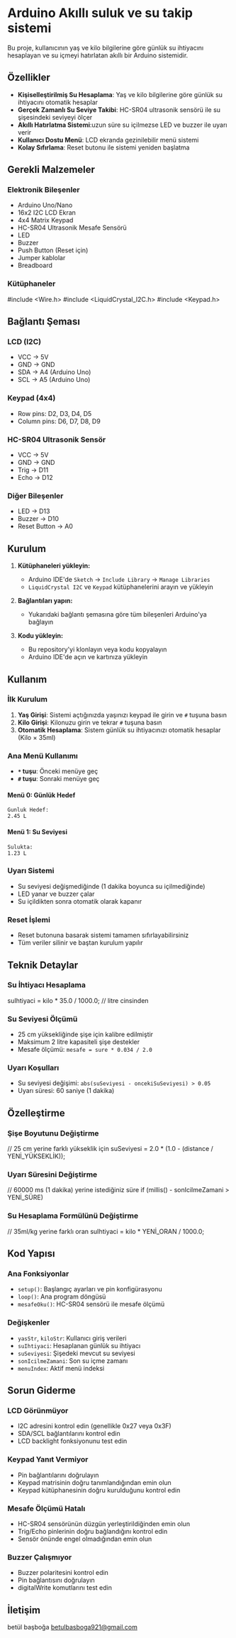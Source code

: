 # Arduino Akıllı suluk ve su takip sistemi
Bu proje, kullanıcının yaş ve kilo bilgilerine göre günlük su ihtiyacını hesaplayan ve su içmeyi hatırlatan akıllı bir Arduino sistemidir.

##  Özellikler

- **Kişiselleştirilmiş Su Hesaplama**: Yaş ve kilo bilgilerine göre günlük su ihtiyacını otomatik hesaplar
- **Gerçek Zamanlı Su Seviye Takibi**: HC-SR04 ultrasonik sensörü ile su şişesindeki seviyeyi ölçer
- **Akıllı Hatırlatma Sistemi**:uzun süre su içilmezse LED ve buzzer ile uyarı verir
- **Kullanıcı Dostu Menü**: LCD ekranda gezinilebilir menü sistemi
- **Kolay Sıfırlama**: Reset butonu ile sistemi yeniden başlatma

##  Gerekli Malzemeler

### Elektronik Bileşenler
- Arduino Uno/Nano
- 16x2 I2C LCD Ekran
- 4x4 Matrix Keypad
- HC-SR04 Ultrasonik Mesafe Sensörü
- LED
- Buzzer
- Push Button (Reset için)
- Jumper kablolar
- Breadboard

### Kütüphaneler
#include <Wire.h>
#include <LiquidCrystal_I2C.h>
#include <Keypad.h>


##  Bağlantı Şeması

### LCD (I2C)
- VCC → 5V
- GND → GND
- SDA → A4 (Arduino Uno)
- SCL → A5 (Arduino Uno)

### Keypad (4x4)
- Row pins: D2, D3, D4, D5
- Column pins: D6, D7, D8, D9

### HC-SR04 Ultrasonik Sensör
- VCC → 5V
- GND → GND
- Trig → D11
- Echo → D12

### Diğer Bileşenler
- LED → D13
- Buzzer → D10
- Reset Button → A0

##  Kurulum

1. **Kütüphaneleri yükleyin:**
   - Arduino IDE'de `Sketch` → `Include Library` → `Manage Libraries`
   - `LiquidCrystal I2C` ve `Keypad` kütüphanelerini arayın ve yükleyin

2. **Bağlantıları yapın:**
   - Yukarıdaki bağlantı şemasına göre tüm bileşenleri Arduino'ya bağlayın

3. **Kodu yükleyin:**
   - Bu repository'yi klonlayın veya kodu kopyalayın
   - Arduino IDE'de açın ve kartınıza yükleyin

##  Kullanım

### İlk Kurulum
1. **Yaş Girişi**: Sistemi açtığınızda yaşınızı keypad ile girin ve `#` tuşuna basın
2. **Kilo Girişi**: Kilonuzu girin ve tekrar `#` tuşuna basın
3. **Otomatik Hesaplama**: Sistem günlük su ihtiyacınızı otomatik hesaplar (Kilo × 35ml)

### Ana Menü Kullanımı
- **`*` tuşu**: Önceki menüye geç
- **`#` tuşu**: Sonraki menüye geç

#### Menü 0: Günlük Hedef
```
Gunluk Hedef:
2.45 L
```

#### Menü 1: Su Seviyesi
```
Sulukta:
1.23 L
```

### Uyarı Sistemi
- Su seviyesi değişmediğinde (1 dakika boyunca su içilmediğinde)
- LED yanar ve buzzer çalar
- Su içildikten sonra otomatik olarak kapanır

### Reset İşlemi
- Reset butonuna basarak sistemi tamamen sıfırlayabilirsiniz
- Tüm veriler silinir ve baştan kurulum yapılır

## Teknik Detaylar

### Su İhtiyacı Hesaplama

suIhtiyaci = kilo * 35.0 / 1000.0; // litre cinsinden


### Su Seviyesi Ölçümü
- 25 cm yüksekliğinde şişe için kalibre edilmiştir
- Maksimum 2 litre kapasiteli şişe destekler
- Mesafe ölçümü: `mesafe = sure * 0.034 / 2.0`

### Uyarı Koşulları
- Su seviyesi değişimi: `abs(suSeviyesi - oncekiSuSeviyesi) > 0.05`
- Uyarı süresi: 60 saniye (1 dakika)

##  Özelleştirme

### Şişe Boyutunu Değiştirme
// 25 cm yerine farklı yükseklik için
suSeviyesi = 2.0 * (1.0 - (distance / YENİ_YÜKSEKLİK));


### Uyarı Süresini Değiştirme
// 60000 ms (1 dakika) yerine istediğiniz süre
if (millis() - sonIcilmeZamani > YENİ_SÜRE) 

### Su Hesaplama Formülünü Değiştirme

// 35ml/kg yerine farklı oran
suIhtiyaci = kilo * YENİ_ORAN / 1000.0;


## Kod Yapısı

### Ana Fonksiyonlar
- `setup()`: Başlangıç ayarları ve pin konfigürasyonu
- `loop()`: Ana program döngüsü
- `mesafeOku()`: HC-SR04 sensörü ile mesafe ölçümü

### Değişkenler
- `yasStr`, `kiloStr`: Kullanıcı giriş verileri
- `suIhtiyaci`: Hesaplanan günlük su ihtiyacı
- `suSeviyesi`: Şişedeki mevcut su seviyesi
- `sonIcilmeZamani`: Son su içme zamanı
- `menuIndex`: Aktif menü indeksi

##  Sorun Giderme

### LCD Görünmüyor
- I2C adresini kontrol edin (genellikle 0x27 veya 0x3F)
- SDA/SCL bağlantılarını kontrol edin
- LCD backlight fonksiyonunu test edin

### Keypad Yanıt Vermiyor
- Pin bağlantılarını doğrulayın
- Keypad matrisinin doğru tanımlandığından emin olun
- Keypad kütüphanesinin doğru kurulduğunu kontrol edin

### Mesafe Ölçümü Hatalı
- HC-SR04 sensörünün düzgün yerleştirildiğinden emin olun
- Trig/Echo pinlerinin doğru bağlandığını kontrol edin
- Sensör önünde engel olmadığından emin olun

### Buzzer Çalışmıyor
- Buzzer polaritesini kontrol edin
- Pin bağlantısını doğrulayın
- digitalWrite komutlarını test edin


##  İletişim
betül başboğa 
betulbasboga921@gmail.com
